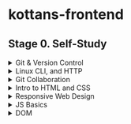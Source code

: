 # kottans-frontend

## Stage 0. Self-Study

<details>
<summary>Git & Version Control</summary> 


**Git - version control tool.**

Version control is like a save point in the game.

3 most popular version control tools:

- Git (distributed version control system)
- Subversion
- Mercurial

There are 2 different categories:

- _Centralized model_ (one computer hosts the project and every interaction must go through this computer)
- _Distributed model_ (no central repository of info, each dev has a complete copy on their computer)

3 main commands:
```$ git init```
```$ git clone```
```$ git status```

```ls``` - used to list files and directories

```mkdir``` - used to create a new directory

```cd``` - used to change directories

```rm``` - used to remove files and directories

```$ git log``` - is used to display all of the commits of a repository

```$ git log --oneline``` _(все те саме що і при git log тільки візуально покаже вкорочену версію)_

-----------------

## Branches

```$ git tag``` _(створити тег, можна і на древній коміт)_

🔥 ```$ git branch``` _(показати усі вітки і яка зараз вітка активна, for example → *master)_

```$ git branch name_of_new_branch```  _(створити нову вітку)_

```$ git checkout name_of_the_branch``` _(переключитися на іншу вітку)_

🔥  ``$ git checkout -b name_of_the_branch`` _(створить нову вітку і перейде в неї = git checkout)_

```$ git branch -d name_of_the_branch``` _(видалити вітку: можна зробити лише тоді коли ти на іншій вітці, і якщо там
немає змін які не закомічені в іншу гілку)_

```$ git branch -D name_of_the_branch``` _(дозволить видалити бренч навіть якщо там є зміни які ніде не були
закомічені)_

Running ```git checkout``` command will:

- remove all files and directories from the Working Directory that Git is tracking;
- go into the repository and pull out all of the files and directories of the commit that the branch points to;

## Merges

```
$ git merge <other-branch>
```

There are two types of merges:

- **Fast-forward merge** – the branch being merged in must be ahead of the checked out branch. The checked out branch's
  pointer will just be moved forward to point to the same commit as the other branch.

- **Regular merge:**
    - two divergent branches are combined
    - a merge commit is created

```$ git log --oneline --decorate --graph --all``` _(покаже усі бренчі і відвітвлення)_

```$ git branch name_of_a_new_branch SHA``` _(створить вітку від певного коміту)_

🔥 ``$ git commit -a -m "short desr"`` _(одночаcно додає в stage index ``-add``, комітить і добавляє
коментар ``-message``)_

```$ git commit --amend``` _(дозволяє змінити/виправити тайтл останнього коміту або оновити останній комміт (замість
створення нового))_

```$ git revert <SHA-of-commit-to-revert>``` _(для скасування попередньо зробленого коміту)_

```$ git reset <reference-to-commit>```

``` $ git reset``` can be used to:

- move the HEAD and current branch pointer to the referenced commit
- erase commits
- move committed changes to the staging index
- unstage committed changes

**Git Reset's Flags**

```
$ git reset
```

`````--mixed ````` _(by default і поверне його у Working Directory. Можна робити зміни, але SHA вже буде іншим навіть
якщо контент не зміниться)_

`````--soft````` _(поверне на Staging Index i SHA буде іншим)_

`````--hard````` _(видалить коміт ! )_

## Relative Commit References

``X~n`` means: The nth ancestor of X.

``X^`` means: The parent of X. This is equivalent to X~1.

If ``X`` has more than one parent, one needs to distinguish between them when using the ``^`` notation. So X^1 would be
the first parent, X^2 would be the second parent, and so on. X^ is equivalent to X^1 (and also equivalent to X~1).

## Backup Branch 💡

Remember that using the ``git reset`` command will _erase commits from the current branch_.

> Note: So if you want to follow along with all the resetting stuff that's coming up, you'll need to create a branch on the current commit that you can use as a backup.

    $ git branch backup

 </details>

<details>
<summary>Linux CLI, and HTTP</summary>

### Linux

``chmod`` - change premission mode

``cat`` - concatenate

``cd`` - change directory

``mkdir`` - make directory

``rmdir`` - remove empty directory

``rm -r <name_of_directory>`` - remove directory even if it has some file

``mv`` - move or rename

``pwd`` - print current working directory

``*``  - all files

``finger`` - show user info

``find`` - find files

``df`` - disk free - to check how much space in the system

``ps``- process status

``ps aux`` - show all processes

``grep`` - to find patterns in data

``kill -9 <name_of_the_process>`` - kill immediately

### HTTP

HTTP Request Verbs

- GET (fetch)
- POST (create)
- PUT (update)
- DELETE

#### HTTP Requests

- **request** line (what is being requested)
- **headers** (additional info about message, request, communication format)
- **body** (optional): (the content of the request)

#### HTTP Responses

- **status line** (includes a status code for example, code 200)
- **headers** (additional info about the response, for ex, content type or information about the server)
- **body** (optional): the content of the response. For ex, HTML content of a requested web page)

#### Status Codes

``1xx``: Informational Messages

``2xx``: Successful (``200 OK``)

``3xx``: Redirection (``303 See Other``)

``4xx``: Client Error (``404 Not Found``)

``5xx:`` Server Error (``500 Internal Server Error``)

### HTTP Connections

A connection must be established between the client and server before they can communicate with each other.

**Persistent Connections**

HTTP/1.1 introduced persistent connections, long-lived connections that stay open until the client closes them.
Persistent connections are the default in HTTP/1.1 To achieve this, HTTP/1.1 keeps TCP connections open, even after a
transaction is complete. The existing connection will be reused for future references. This is known as a persistent
connection.

**Parallel Connections**

In addition to persistent connections, browsers/clients also employ a technique, called parallel connections, to
minimize network delays. The age-old concept of parallel connections involves creating a pool of connections (generally
capped at six connections). If there are six assets that the client needs to download from a website, the client makes
six parallel connections to download those assets, resulting in a faster turnaround.

### HTTP Authentication

The server must know who a user is in order to provide that functionality. There are a few different ways a server can
collect this information, and most websites use a hybrid of these approaches:

**Request headers**: From, Referer, and User-Agent

**Client-IP**: the IP address of the client.

**Fat URLs**: storing the state of the current user by modifying the URL and redirecting to a different URL on each
click; each click essentially accumulates state.

**Cookies**: the most popular and non-intrusive approach.

#### Basic Authentication

In Basic Authentication, the server initially denies the client's request with a WWW-Authenticate response header and a
401 Unauthorized code. On seeing this header, the browser displays a login dialog, prompting for a username and
password.

- **Tackling the 401 Unauthorised Response**

The 401 error occurs when a client request was not successfully completed. The request failed because important
authentication credentials were not present in the request.

- **Authorisation Header**

Another commonly used method for sending client identity information to the server is through the Authorisation header.

- **Authentication Using Cookies**

Cookies allow the server to attach arbitrary information for outgoing responses via the Set-Cookie response header. A
cookie is set with one or more name=value pairs separated by a semicolon (;), as in Set-Cookie: session-id=12345ABC;
username=semka.

#### Digest Authentication

**From Client**: Digest Authentication does not transfer a password to the server.

**At Server**: The algorithm used to build the hash is used by the server to decode the password and username.

### HTTP Caching

Types of Caching:

1. **Public cashe**: stores the server response for multiple users.

2. **Private cashe**: limited to a single user. The resource would be stored in the user's browser.

Keeping the content fresh and up-to-date is one of the primary responsibilities of the cache. To keep the cached copy
consistent with the server, HTTP provides some simple mechanisms, namely _Document Expiration_ and _Server Revalidation_
.

#### Document Expiration

HTTP allows an origin-server to attach an expiration date to each document using the Cache-Control and Expires response
headers. This helps the client and other cache servers know how long a document is valid and fresh.

``Expires`` is an older HTTP/1.0 response header that specifies the value as an absolute date.

``Cache-Control: max-age=<s>`` header where ``max-age`` is a relative age, specified in seconds, from the time the
response was created. Thus if a document should expire after one day, the expiration header should
be ``Cache-Control: max-age=86400``.

#### Server Revalidation

Once a cached document expires, the cache must revalidate with the server to check if the document has changed. Just
because a cached copy has expired doesn't mean that the server actually has newer content.

## HTTPS

The HTTPS protocol provides a secure connection on the web. HTTPS's secure component involves inserting a layer of
encryption/decryption between HTTP and TCP. This is the Secure Sockets Layer (SSL) or the improved Transport Layer
Security (TLS).

HTTPS uses the SSL or TLS to encrypt the entire communication between the client and the server. This makes sure that
the client is connected only to the right server. Also, it verifies that the data is transferred only to the intended
server.


</details>

<details>
<summary>Git Collaboration</summary>

CI _(Continuous Integration)_ - is the practice of automating the integration of code changes from multiple contributors
into a single software project. It’s a primary DevOps best practice, allowing developers to frequently merge code
changes into a central repository where builds and tests then run.

CD - _(Continious Delivery)_ - CD focuses an organization on building a streamlined, automated software release process.
</details>


<details>
  <summary>Intro to HTML and CSS</summary>

New info for me was that there is _Quirks mode_ for websites that do not follow W3C і IETF standards.

Inline tags cannot contain block tags.

**Wrong**: ``<span><div></div></span>``

**Good**: ``<div><span></span></div>``

semantic HTML element - an element that implies (натякає/передбачає) some meaning to the content. Also, it may help in
SEO rankings.

For example: ``<h1>``, ``<nav>``,``<head>``, ``<footer>``

**There are 3 types of selectors**:

- Element (h1, p etc)
- Class ( .class_name)
- ID selector (#nameID)

**Combining selectors:**

**Element with Class selector**

```
p.blue {
  font-color: blue;
}
```

Blue color will apply to those paragraph that has ``classname=”big”`` only

**Child selector**

```
article > p {
  font-color: blue;
}
```

Blue color will apply to p element that is a direct child of article element

**Descending selector**

```
article p {
  font-color: blue;
}
```

Blue color will apply to all p elements in the article element at any level. Whether it is a child or not.

There are _relative_ and _absolute_ positioning.

### Media Queries

I will definitely use this approach.

If we want to style our website based on the size of the screen, we should use, for example:

``@media (min-width: 768px) {...} and (max-width: 991) {...}``

``@media (orientation: portrait) {...}``

``@media screen {...}``

</details>


<details>
<summary>Responsive Web Design</summary> 

### Viewport meta tag

A meta viewport tag gives the browser instructions on how to control the page's dimensions and scaling.

```
<!DOCTYPE html>
<html lang="en">
 <head>
   …
   <meta name="viewport" content="width=device-width, initial-scale=1">
   …
 </head>
 …
 ```

In addition to setting an initial-scale, you can also set the following attributes on the viewport:

``minimum-scale``

``maximum-scale``

``user-scalable``

### CSS Grid Layout

CSS Grid Layout allows for the straightforward creation of flexible grids.

If we consider the earlier floated example, rather than creating our columns with percentages, we could use grid layout
and the ``fr`` unit, which represents a portion/fraction of the available space in the container.

```
.container {
  display: grid;
  grid-template-columns: 1fr 3fr;
}
```

### Multiple-column layout

For some types of layout, you can use Multiple-column Layout (Multicol), which can create responsive numbers of columns
with the ``column-width property``. In the demo below, you can see that columns are added if there is room for
another ``200px`` column.

Regarding Flex and Grid - everything was new for me.

</details>

<details>
  <summary>JS Basics</summary> 

### JavaScript Basics

#### Array

- _one-dimensional array_, meaning it only has one level, or that it does not have any other arrays nested within it.

- _multi-dimensional array_, or an array that contains other arrays.

``indexOf()`` - can be incredibly useful for quickly checking for the presence of an element on an array.

``hasOwnProperty()`` - check if an Object has a property.

Callbacks are the functions that are slipped or passed into another function to decide the invocation of that function.
You may have seen them passed to other methods, for example in filter, the callback function tells JavaScript the
criteria for how to filter an array.

``Array.prototype.reduce()``, or simply ``reduce()``, is the most general of all array operations in JavaScript.

You can solve almost any array processing problem using the reduce method. The reduce method allows for more general
forms of array processing, and it's possible to show that both ``filter`` and ``map`` can be derived as special
applications of reduce. The reduce method iterates over each item in an array and returns a single value (i.e. string,
number, object, array). This is achieved via a callback function that is called on each iteration.


</details>

<details>
<summary>DOM</summary> 

### DOM and JavaScript
- Tree of nodes/elements created by the browser;
- JavaScript can be used to read/write/manipulate to the DOM;
- Object Oriented Representation (each node has its own properties and methods);

The DOM (**The Document Object Model**) is not a programming language, but without it, the JavaScript language wouldn't have any model or notion of web
pages, HTML documents, SVG documents, and their component parts. The document as a whole, the head, tables within the
document, table headers, text within the table cells, and all other elements in a document are parts of the document
object model for that document. They can all be accessed and manipulated using the DOM and a scripting language like
JavaScript.

The DOM was designed to be independent of any particular programming language, making the structural representation of
the document available from a single, consistent API. Even if most web developers will only use the DOM through
JavaScript, implementations of the DOM can be built for any language.
</details>

